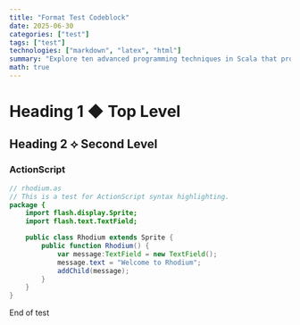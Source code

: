 ```yaml
---
title: "Format Test Codeblock"
date: 2025-06-30
categories: ["test"]
tags: ["test"]
technologies: ["markdown", "latex", "html"]
summary: "Explore ten advanced programming techniques in Scala that provide different functionalities to your code, making it more elegant, expressive, performant, compact, and modular."
math: true
---
```


# Heading 1 ◆ Top Level

## Heading 2 ⟡ Second Level


### ActionScript
```actionscript
// rhodium.as
// This is a test for ActionScript syntax highlighting.
package {
    import flash.display.Sprite;
    import flash.text.TextField;

    public class Rhodium extends Sprite {
        public function Rhodium() {
            var message:TextField = new TextField();
            message.text = "Welcome to Rhodium";
            addChild(message);
        }
    }
}
```

End of test
